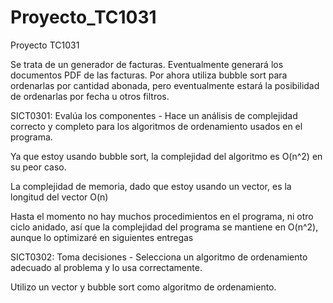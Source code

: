 # Proyecto_TC1031
Proyecto TC1031


Se trata de un generador de facturas. Eventualmente generará los documentos 
PDF de las facturas. Por ahora utiliza bubble sort para ordenarlas por cantidad abonada,
pero eventualmente estará la posibilidad de ordenarlas por fecha u otros filtros.


SICT0301: Evalúa los componentes - Hace un análisis de complejidad correcto y completo para los algoritmos de ordenamiento usados en el programa.

Ya que estoy usando bubble sort, la complejidad del algoritmo es O(n^2) en su peor caso.

La complejidad de memoria, dado que estoy usando un vector, es la longitud del vector O(n)

Hasta el momento no hay muchos procedimientos en el programa, ni otro ciclo anidado, así 
que la complejidad del programa se mantiene en O(n^2), aunque lo optimizaré en siguientes entregas



SICT0302: Toma decisiones - Selecciona un algoritmo de ordenamiento adecuado al problema y lo usa correctamente.

 Utilizo un vector y bubble sort como algoritmo de ordenamiento.

